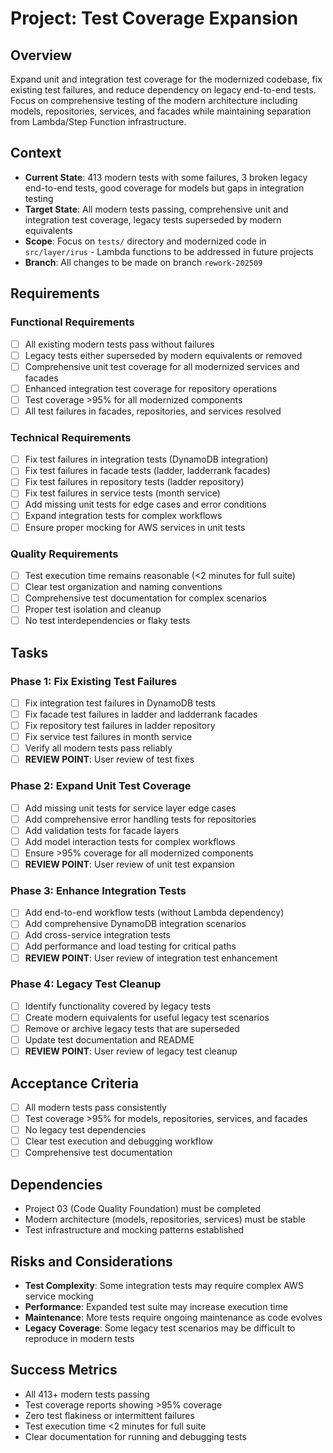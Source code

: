 # Project: Test Coverage Expansion

## Overview
Expand unit and integration test coverage for the modernized codebase, fix existing test failures, and reduce dependency on legacy end-to-end tests. Focus on comprehensive testing of the modern architecture including models, repositories, services, and facades while maintaining separation from Lambda/Step Function infrastructure.

## Context
- **Current State**: 413 modern tests with some failures, 3 broken legacy end-to-end tests, good coverage for models but gaps in integration testing
- **Target State**: All modern tests passing, comprehensive unit and integration test coverage, legacy tests superseded by modern equivalents
- **Scope**: Focus on `tests/` directory and modernized code in `src/layer/irus` - Lambda functions to be addressed in future projects
- **Branch**: All changes to be made on branch `rework-202509`

## Requirements
### Functional Requirements
- [ ] All existing modern tests pass without failures
- [ ] Legacy tests either superseded by modern equivalents or removed
- [ ] Comprehensive unit test coverage for all modernized services and facades
- [ ] Enhanced integration test coverage for repository operations
- [ ] Test coverage >95% for all modernized components
- [ ] All test failures in facades, repositories, and services resolved

### Technical Requirements
- [ ] Fix test failures in integration tests (DynamoDB integration)
- [ ] Fix test failures in facade tests (ladder, ladderrank facades)
- [ ] Fix test failures in repository tests (ladder repository)
- [ ] Fix test failures in service tests (month service)
- [ ] Add missing unit tests for edge cases and error conditions
- [ ] Expand integration tests for complex workflows
- [ ] Ensure proper mocking for AWS services in unit tests

### Quality Requirements
- [ ] Test execution time remains reasonable (<2 minutes for full suite)
- [ ] Clear test organization and naming conventions
- [ ] Comprehensive test documentation for complex scenarios
- [ ] Proper test isolation and cleanup
- [ ] No test interdependencies or flaky tests

## Tasks
### Phase 1: Fix Existing Test Failures
- [ ] Fix integration test failures in DynamoDB tests
- [ ] Fix facade test failures in ladder and ladderrank facades
- [ ] Fix repository test failures in ladder repository
- [ ] Fix service test failures in month service
- [ ] Verify all modern tests pass reliably
- [ ] **REVIEW POINT**: User review of test fixes

### Phase 2: Expand Unit Test Coverage
- [ ] Add missing unit tests for service layer edge cases
- [ ] Add comprehensive error handling tests for repositories
- [ ] Add validation tests for facade layers
- [ ] Add model interaction tests for complex workflows
- [ ] Ensure >95% coverage for all modernized components
- [ ] **REVIEW POINT**: User review of unit test expansion

### Phase 3: Enhance Integration Tests
- [ ] Add end-to-end workflow tests (without Lambda dependency)
- [ ] Add comprehensive DynamoDB integration scenarios
- [ ] Add cross-service integration tests
- [ ] Add performance and load testing for critical paths
- [ ] **REVIEW POINT**: User review of integration test enhancement

### Phase 4: Legacy Test Cleanup
- [ ] Identify functionality covered by legacy tests
- [ ] Create modern equivalents for useful legacy test scenarios
- [ ] Remove or archive legacy tests that are superseded
- [ ] Update test documentation and README
- [ ] **REVIEW POINT**: User review of legacy test cleanup

## Acceptance Criteria
- [ ] All modern tests pass consistently
- [ ] Test coverage >95% for models, repositories, services, and facades
- [ ] No legacy test dependencies
- [ ] Clear test execution and debugging workflow
- [ ] Comprehensive test documentation

## Dependencies
- Project 03 (Code Quality Foundation) must be completed
- Modern architecture (models, repositories, services) must be stable
- Test infrastructure and mocking patterns established

## Risks and Considerations
- **Test Complexity**: Some integration tests may require complex AWS service mocking
- **Performance**: Expanded test suite may increase execution time
- **Maintenance**: More tests require ongoing maintenance as code evolves
- **Legacy Coverage**: Some legacy test scenarios may be difficult to reproduce in modern tests

## Success Metrics
- All 413+ modern tests passing
- Test coverage reports showing >95% coverage
- Zero test flakiness or intermittent failures
- Test execution time <2 minutes for full suite
- Clear documentation for running and debugging tests
